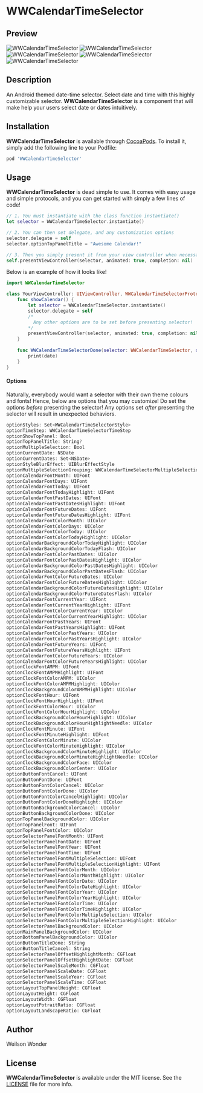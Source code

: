 # WWCalendarTimeSelector


## Preview

![WWCalendarTimeSelector](https://github.com/weilsonwonder/WWCalendarTimeSelector/blob/master/Screenshots/ss1.png)
![WWCalendarTimeSelector](https://github.com/weilsonwonder/WWCalendarTimeSelector/blob/master/Screenshots/ss2.png)
![WWCalendarTimeSelector](https://github.com/weilsonwonder/WWCalendarTimeSelector/blob/master/Screenshots/ss3.png)
![WWCalendarTimeSelector](https://github.com/weilsonwonder/WWCalendarTimeSelector/blob/master/Screenshots/ss4.png)
![WWCalendarTimeSelector](https://github.com/weilsonwonder/WWCalendarTimeSelector/blob/master/Screenshots/ss5.png)


## Description

An Android themed date-time selector. Select date and time with this highly customizable selector. **WWCalendarTimeSelector** is a component that will make help your users select date or dates intuitively.


## Installation

**WWCalendarTimeSelector** is available through [CocoaPods](http://cocoapods.org). To install
it, simply add the following line to your Podfile:

```ruby
pod 'WWCalendarTimeSelector'
```


## Usage

**WWCalendarTimeSelector** is dead simple to use. It comes with easy usage and simple protocols, and you can get started with simply a few lines of code!

```swift
// 1. You must instantiate with the class function instantiate()
let selector = WWCalendarTimeSelector.instantiate()

// 2. You can then set delegate, and any customization options
selector.delegate = self
selector.optionTopPanelTitle = "Awesome Calendar!"

// 3. Then you simply present it from your view controller when necessary!
self.presentViewController(selector, animated: true, completion: nil)
```

Below is an example of how it looks like!

```swift
import WWCalendarTimeSelector

class YourViewController: UIViewController, WWCalendarTimeSelectorProtocol {
    func showCalendar() {
        let selector = WWCalendarTimeSelector.instantiate()
        selector.delegate = self
        /* 
          Any other options are to be set before presenting selector!
        */
        presentViewController(selector, animated: true, completion: nil)
    }
    
    func WWCalendarTimeSelectorDone(selector: WWCalendarTimeSelector, date: NSDate) {
        print(date)
    }
}
```

#### Options

Naturally, everybody would want a selector with their own theme colours and fonts! Hence, below are options that you may customize! Do set the options *before* presenting the selector! Any options set *after* presenting the selector will result in unexpected behaviors.

```swift
optionStyles: Set<WWCalendarTimeSelectorStyle>
optionTimeStep: WWCalendarTimeSelectorTimeStep
optionShowTopPanel: Bool
optionTopPanelTitle: String?
optionMultipleSelection: Bool
optionCurrentDate: NSDate
optionCurrentDates: Set<NSDate>
optionStyleBlurEffect: UIBlurEffectStyle
optionMultipleSelectionGrouping: WWCalendarTimeSelectorMultipleSelectionGrouping
optionCalendarFontMonth: UIFont
optionCalendarFontDays: UIFont
optionCalendarFontToday: UIFont
optionCalendarFontTodayHighlight: UIFont
optionCalendarFontPastDates: UIFont
optionCalendarFontPastDatesHighlight: UIFont
optionCalendarFontFutureDates: UIFont
optionCalendarFontFutureDatesHighlight: UIFont
optionCalendarFontColorMonth: UIColor
optionCalendarFontColorDays: UIColor
optionCalendarFontColorToday: UIColor
optionCalendarFontColorTodayHighlight: UIColor
optionCalendarBackgroundColorTodayHighlight: UIColor
optionCalendarBackgroundColorTodayFlash: UIColor
optionCalendarFontColorPastDates: UIColor
optionCalendarFontColorPastDatesHighlight: UIColor
optionCalendarBackgroundColorPastDatesHighlight: UIColor
optionCalendarBackgroundColorPastDatesFlash: UIColor
optionCalendarFontColorFutureDates: UIColor
optionCalendarFontColorFutureDatesHighlight: UIColor
optionCalendarBackgroundColorFutureDatesHighlight: UIColor
optionCalendarBackgroundColorFutureDatesFlash: UIColor
optionCalendarFontCurrentYear: UIFont
optionCalendarFontCurrentYearHighlight: UIFont
optionCalendarFontColorCurrentYear: UIColor
optionCalendarFontColorCurrentYearHighlight: UIColor
optionCalendarFontPastYears: UIFont
optionCalendarFontPastYearsHighlight: UIFont
optionCalendarFontColorPastYears: UIColor
optionCalendarFontColorPastYearsHighlight: UIColor
optionCalendarFontFutureYears: UIFont
optionCalendarFontFutureYearsHighlight: UIFont
optionCalendarFontColorFutureYears: UIColor
optionCalendarFontColorFutureYearsHighlight: UIColor
optionClockFontAMPM: UIFont
optionClockFontAMPMHighlight: UIFont
optionClockFontColorAMPM: UIColor
optionClockFontColorAMPMHighlight: UIColor
optionClockBackgroundColorAMPMHighlight: UIColor
optionClockFontHour: UIFont
optionClockFontHourHighlight: UIFont
optionClockFontColorHour: UIColor
optionClockFontColorHourHighlight: UIColor
optionClockBackgroundColorHourHighlight: UIColor
optionClockBackgroundColorHourHighlightNeedle: UIColor
optionClockFontMinute: UIFont
optionClockFontMinuteHighlight: UIFont
optionClockFontColorMinute: UIColor
optionClockFontColorMinuteHighlight: UIColor
optionClockBackgroundColorMinuteHighlight: UIColor
optionClockBackgroundColorMinuteHighlightNeedle: UIColor
optionClockBackgroundColorFace: UIColor
optionClockBackgroundColorCenter: UIColor
optionButtonFontCancel: UIFont
optionButtonFontDone: UIFont
optionButtonFontColorCancel: UIColor
optionButtonFontColorDone: UIColor
optionButtonFontColorCancelHighlight: UIColor
optionButtonFontColorDoneHighlight: UIColor
optionButtonBackgroundColorCancel: UIColor
optionButtonBackgroundColorDone: UIColor
optionTopPanelBackgroundColor: UIColor
optionTopPanelFont: UIFont
optionTopPanelFontColor: UIColor
optionSelectorPanelFontMonth: UIFont
optionSelectorPanelFontDate: UIFont
optionSelectorPanelFontYear: UIFont
optionSelectorPanelFontTime: UIFont
optionSelectorPanelFontMultipleSelection: UIFont
optionSelectorPanelFontMultipleSelectionHighlight: UIFont
optionSelectorPanelFontColorMonth: UIColor
optionSelectorPanelFontColorMonthHighlight: UIColor
optionSelectorPanelFontColorDate: UIColor
optionSelectorPanelFontColorDateHighlight: UIColor
optionSelectorPanelFontColorYear: UIColor
optionSelectorPanelFontColorYearHighlight: UIColor
optionSelectorPanelFontColorTime: UIColor
optionSelectorPanelFontColorTimeHighlight: UIColor
optionSelectorPanelFontColorMultipleSelection: UIColor
optionSelectorPanelFontColorMultipleSelectionHighlight: UIColor
optionSelectorPanelBackgroundColor: UIColor
optionMainPanelBackgroundColor: UIColor
optionBottomPanelBackgroundColor: UIColor
optionButtonTitleDone: String
optionButtonTitleCancel: String
optionSelectorPanelOffsetHighlightMonth: CGFloat
optionSelectorPanelOffsetHighlightDate: CGFloat
optionSelectorPanelScaleMonth: CGFloat
optionSelectorPanelScaleDate: CGFloat
optionSelectorPanelScaleYear: CGFloat
optionSelectorPanelScaleTime: CGFloat
optionLayoutTopPanelHeight: CGFloat
optionLayoutHeight: CGFloat
optionLayoutWidth: CGFloat
optionLayoutPotraitRatio: CGFloat
optionLayoutLandscapeRatio: CGFloat
```

## Author

Weilson Wonder


## License
**WWCalendarTimeSelector** is available under the MIT license. See the [LICENSE](https://github.com/weilsonwonder/WWCalendarTimeSelector/blob/master/LICENSE) file for more info.

